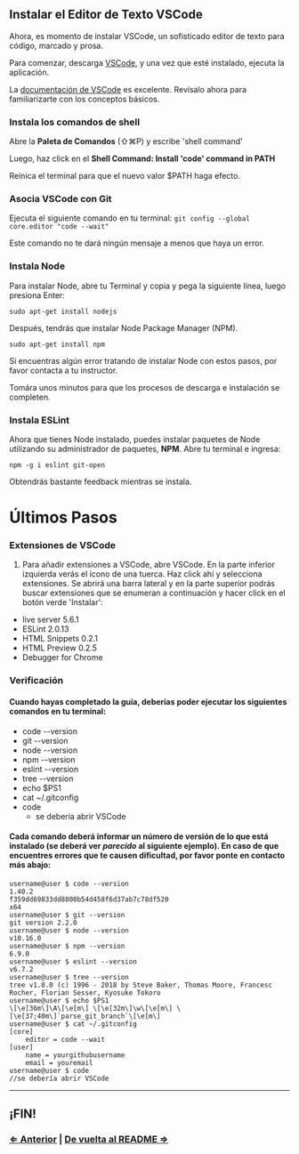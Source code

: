 ﻿## Instalar el Editor de Texto VSCode 

Ahora, es momento de instalar VSCode, un sofisticado editor de texto para código, marcado y prosa.

Para comenzar, descarga [VSCode](https://code.visualstudio.com/download), y una vez que esté instalado, ejecuta la aplicación.

La [documentación de VSCode](https://code.visualstudio.com/docs) es excelente. Revísalo ahora para familiarizarte con los conceptos básicos.

### Instala los comandos de shell

Abre la **Paleta de Comandos** (⇧⌘P) y escribe 'shell command'

Luego, haz click en el **Shell Command: Install 'code' command in PATH**

Reinica el terminal para que el nuevo valor $PATH haga efecto. 

### Asocia VSCode con Git

Ejecuta el siguiente comando en tu terminal:
`git config --global core.editor "code --wait"`

Este comando no te dará ningún mensaje a menos que haya un error.

### Instala Node

Para instalar Node, abre tu Terminal y copia y pega la siguiente línea, luego presiona Enter:

`sudo apt-get install nodejs`

Después, tendrás que instalar Node Package Manager (NPM).

`sudo apt-get install npm`

Si encuentras algún error tratando de instalar Node con estos pasos, por favor contacta a tu instructor.

Tomára unos minutos para que los procesos de descarga e instalación se completen.

### Instala ESLint

Ahora que tienes Node instalado, puedes instalar paquetes de Node utilizando su administrador de paquetes, **NPM**. Abre tu terminal e ingresa:

`npm -g i eslint git-open`

Obtendrás bastante feedback mientras se instala.

# Últimos Pasos

### Extensiones de VSCode

1. Para añadir extensiones a VSCode, abre VSCode. En la parte inferior izquierda verás el ícono de una tuerca.  Haz click ahí y selecciona extensiones. Se abrirá una barra lateral y en la parte superior podrás buscar extensiones que se enumeran a continuación y hacer click en el botón verde 'Instalar':

  - live server 5.6.1
  - ESLint 2.0.13
  - HTML Snippets 0.2.1
  - HTML Preview 0.2.5
  - Debugger for Chrome

### Verificación

#### Cuando hayas completado la guía, deberías poder ejecutar los siguientes comandos en tu terminal:

- code --version
- git --version
- node --version
- npm --version
- eslint --version
- tree --version
- echo $PS1
- cat ~/.gitconfig
- code
  - se debería abrir VSCode

#### Cada comando deberá informar un número de versión de lo que está instalado (se deberá ver *parecido* al siguiente ejemplo). En caso de que encuentres errores que te causen dificultad, por favor ponte en contacto más abajo:

``` 
username@user $ code --version
1.40.2
f359dd69833dd8800b54d458f6d37ab7c78df520
x64
username@user $ git --version
git version 2.2.0
username@user $ node --version
v10.16.0
username@user $ npm --version
6.9.0
username@user $ eslint --version
v6.7.2
username@user $ tree --version
tree v1.8.0 (c) 1996 - 2018 by Steve Baker, Thomas Moore, Francesc Rocher, Florian Sesser, Kyosuke Tokoro
username@user $ echo $PS1
\[\e[36m\]\A\[\e[m\] \[\e[32m\]\w\[\e[m\] \[\e[37;40m\]`parse_git_branch`\[\e[m\]
username@user $ cat ~/.gitconfig
[core]
	editor = code --wait
[user]
	name = yourgithubusername
	email = youremail
username@user $ code
//se debería abrir VSCode
```
---


## ¡FIN! 

### [⇐ Anterior](3_git.md) | [De vuelta al README ⇒](../../../../)
